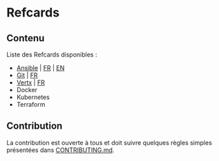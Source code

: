 # Refcards

## Contenu
Liste des Refcards disponibles :
* [Ansible](ansible) | [FR](ansible/FR.md) | [EN](ansible/EN.md)
* [Git](git) | [FR](git/FR.md)
* [Vertx](vertx) | [FR](vertx/FR.md)
* Docker
* Kubernetes
* Terraform


## Contribution
La contribution est ouverte à tous et doit suivre quelques règles simples présentées dans [CONTRIBUTING.md](CONTRIBUTING.md).